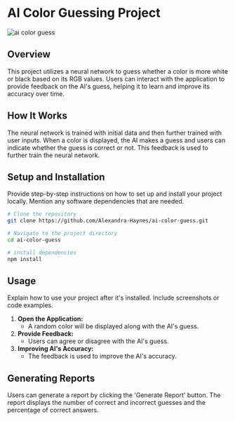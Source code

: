 # AI Color Guessing Project
![ai color guess](https://github.com/Alexandra-Haynes/ai-color-guess/assets/113944962/07211e0e-1c5f-4729-a51b-1aa73f633c2c)

## Overview

This project utilizes a neural network to guess whether a color is more white or black based on its RGB values. Users can interact with the application to provide feedback on the AI's guess, helping it to learn and improve its accuracy over time.

## How It Works

The neural network is trained with initial data and then further trained with user inputs. When a color is displayed, the AI makes a guess and users can indicate whether the guess is correct or not. This feedback is used to further train the neural network.

## Setup and Installation

Provide step-by-step instructions on how to set up and install your project locally. Mention any software dependencies that are needed.

```bash
# Clone the repository
git clone https://github.com/Alexandra-Haynes/ai-color-guess.git

# Navigate to the project directory
cd ai-color-guess

# install dependencies
npm install
```

## Usage

Explain how to use your project after it's installed. Include screenshots or code examples.

1. **Open the Application:**
   - A random color will be displayed along with the AI's guess.
2. **Provide Feedback:**
   - Users can agree or disagree with the AI's guess.
3. **Improving AI's Accuracy:**
   - The feedback is used to improve the AI's accuracy.

## Generating Reports

Users can generate a report by clicking the 'Generate Report' button. The report displays the number of correct and incorrect guesses and the percentage of correct answers.

